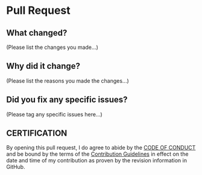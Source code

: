 # Pull Request

## What changed?

(Please list the changes you made...)

## Why did it change?

(Please list the reasons you made the changes...)

## Did you fix any specific issues?

(Please tag any specific issues here...)

## CERTIFICATION

By opening this pull request, I do agree to abide by the [CODE OF CONDUCT](https://github.com/aspirepress/.github/CODE_OF_CONDUCT.md) and be bound by the terms of the [Contribution Guidelines](https://github.com/aspirepress/.github/CONTRIBUTING.md) in effect on the date and time of my contribution as proven by the revision information in GitHub.

